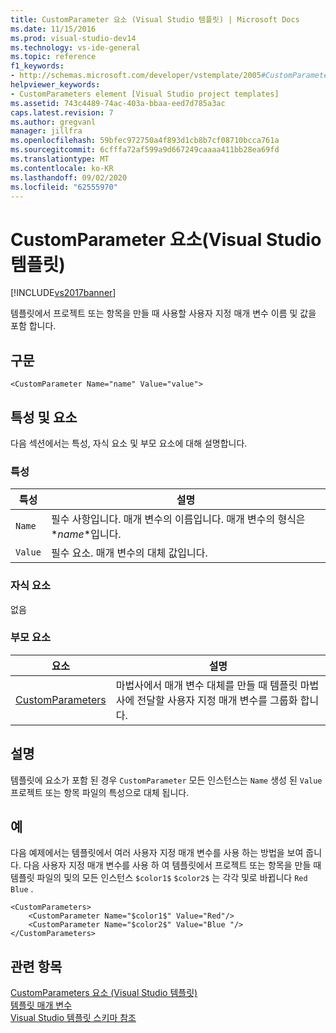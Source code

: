 ```yaml
---
title: CustomParameter 요소 (Visual Studio 템플릿) | Microsoft Docs
ms.date: 11/15/2016
ms.prod: visual-studio-dev14
ms.technology: vs-ide-general
ms.topic: reference
f1_keywords:
- http://schemas.microsoft.com/developer/vstemplate/2005#CustomParameter
helpviewer_keywords:
- CustomParameters element [Visual Studio project templates]
ms.assetid: 743c4489-74ac-403a-bbaa-eed7d785a3ac
caps.latest.revision: 7
ms.author: gregvanl
manager: jillfra
ms.openlocfilehash: 59bfec972750a4f893d1cb8b7cf08710bcca761a
ms.sourcegitcommit: 6cfffa72af599a9d667249caaaa411bb28ea69fd
ms.translationtype: MT
ms.contentlocale: ko-KR
ms.lasthandoff: 09/02/2020
ms.locfileid: "62555970"
---
```

# <a name="customparameter-element-visual-studio-templates"></a>CustomParameter 요소(Visual Studio 템플릿)
[!INCLUDE[vs2017banner](../includes/vs2017banner.md)]

템플릿에서 프로젝트 또는 항목을 만들 때 사용할 사용자 지정 매개 변수 이름 및 값을 포함 합니다.  
  
## <a name="syntax"></a>구문  
  
```  
<CustomParameter Name="name" Value="value">  
```  
  
## <a name="attributes-and-elements"></a>특성 및 요소  
 다음 섹션에서는 특성, 자식 요소 및 부모 요소에 대해 설명합니다.  
  
### <a name="attributes"></a>특성  
  
|특성|설명|  
|---------------|-----------------|  
|`Name`|필수 사항입니다. 매개 변수의 이름입니다. 매개 변수의 형식은 $*name*$입니다.|  
|`Value`|필수 요소. 매개 변수의 대체 값입니다.|  
  
### <a name="child-elements"></a>자식 요소  
 없음  
  
### <a name="parent-elements"></a>부모 요소  
  
|요소|설명|  
|-------------|-----------------|  
|[CustomParameters](../extensibility/customparameters-element-visual-studio-templates.md)|마법사에서 매개 변수 대체를 만들 때 템플릿 마법사에 전달할 사용자 지정 매개 변수를 그룹화 합니다.|  
  
## <a name="remarks"></a>설명  
 템플릿에 요소가 포함 된 경우 `CustomParameter` 모든 인스턴스는 `Name` 생성 된 `Value` 프로젝트 또는 항목 파일의 특성으로 대체 됩니다.  
  
## <a name="example"></a>예  
 다음 예제에서는 템플릿에서 여러 사용자 지정 매개 변수를 사용 하는 방법을 보여 줍니다. 다음 사용자 지정 매개 변수를 사용 하 여 템플릿에서 프로젝트 또는 항목을 만들 때 템플릿 파일의 및의 모든 인스턴스 `$color1$` `$color2$` 는 각각 및로 바뀝니다 `Red` `Blue` .  
  
```  
<CustomParameters>  
    <CustomParameter Name="$color1$" Value="Red"/>  
    <CustomParameter Name="$color2$" Value="Blue "/>  
</CustomParameters>  
```  
  
## <a name="see-also"></a>관련 항목  
 [CustomParameters 요소 (Visual Studio 템플릿)](../extensibility/customparameters-element-visual-studio-templates.md)   
 [템플릿 매개 변수](../ide/template-parameters.md)   
 [Visual Studio 템플릿 스키마 참조](../extensibility/visual-studio-template-schema-reference.md)
